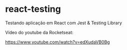 # react-testing
Testando aplicação em React com Jest &amp; Testing Library 

Vídeo do youtube da Rocketseat:

https://www.youtube.com/watch?v=edXudaVB0Bg


